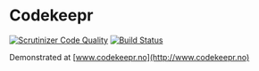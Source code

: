 # Codekeepr

[![Scrutinizer Code Quality](https://scrutinizer-ci.com/g/fredriktid/CodeKeepr/badges/quality-score.png?b=master)](https://scrutinizer-ci.com/g/fredriktid/CodeKeepr/?branch=master) [![Build Status](https://scrutinizer-ci.com/g/fredriktid/CodeKeepr/badges/build.png?b=master)](https://scrutinizer-ci.com/g/fredriktid/CodeKeepr/build-status/master)

Demonstrated at [www.codekeepr.no](http://www.codekeepr.no)

